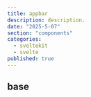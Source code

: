 ```yaml
---
title: appbar
description: description.
date: "2025-5-07"
section: "components"
categories:
  - sveltekit
  - svelte
published: true
---
```


<script>
  import { AppbarBase} from "$lib/components/docs/index.js";
</script>

## base

<AppbarBase/>
